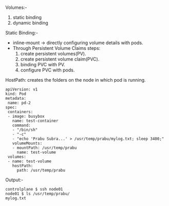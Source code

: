 Volumes:-
  1. static binding
  2. dynamic binding

Static Binding:-
  - inline-mount -> directly configuring volume details with pods.
  - Through Persistent Volume Claims
    steps:
     1. create persistent volumes(PV).
     2. create persistent volume claim(PVC).
     3. binding PVC with PV.
     4. configure PVC with pods.

HostPath:
 creates the folders on the node in which pod is running.
 ```
apiVersion: v1
kind: Pod
metadata:
  name: pd-2
spec:
  containers:
  - image: busybox
    name: test-container
    command:
    - "/bin/sh"
    - "-c"
    - "echo 'Prabu Subra...' > /usr/temp/prabu/mylog.txt; sleep 3400;"
    volumeMounts:
    - mountPath: /usr/temp/prabu
      name: test-volume
  volumes:
  - name: test-volume
    hostPath:
      path: /usr/temp/prabu

```
Output:-
```
controlplane $ ssh node01
node01 $ ls /usr/temp/prabu/
mylog.txt

```
